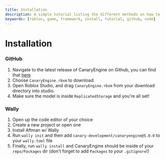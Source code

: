 ```yaml
---
title: Installation
description: A simple tutorial listing the different methods on how to install CanaryEngine
keywords: [roblox, game, framework, install, tutorial, github, node]
---
```


# Installation

### GitHub

1. Navigate to the latest release of CanaryEngine on Github, you can find that [here](https://github.com/canary-development/CanaryEngine/releases/)
2. Choose `CanaryEngine.rbxm` to download.
3. Open Roblox Studio, and drag `CanaryEngine.rbxm` from your download directory into studio.
4. Make sure the model is inside `ReplicatedStorage` and you're all set!

### Wally

1. Open up the code editor of your choice
2. Create a new project or open one
3. Install Aftman w/ Wally
4. Run `wally init` and then add `canary-development/canaryengine@5.0.0` to your `wally.toml` file
5. Finally, run `wally install` and CanaryEngine should be inside of your `repo/Packages` dir (don't forget to add `Packages` to your `.gitignore`!)